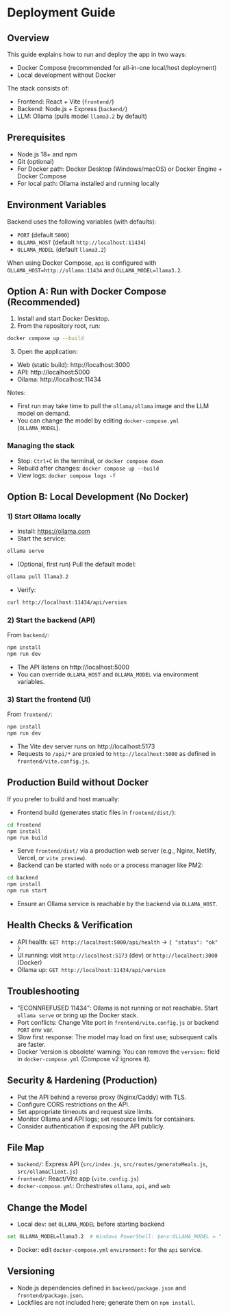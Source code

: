 # Deployment Guide

## Overview
This guide explains how to run and deploy the app in two ways:
- Docker Compose (recommended for all-in-one local/host deployment)
- Local development without Docker

The stack consists of:
- Frontend: React + Vite (`frontend/`)
- Backend: Node.js + Express (`backend/`)
- LLM: Ollama (pulls model `llama3.2` by default)

## Prerequisites
- Node.js 18+ and npm
- Git (optional)
- For Docker path: Docker Desktop (Windows/macOS) or Docker Engine + Docker Compose
- For local path: Ollama installed and running locally

## Environment Variables
Backend uses the following variables (with defaults):
- `PORT` (default `5000`)
- `OLLAMA_HOST` (default `http://localhost:11434`)
- `OLLAMA_MODEL` (default `llama3.2`)

When using Docker Compose, `api` is configured with `OLLAMA_HOST=http://ollama:11434` and `OLLAMA_MODEL=llama3.2`.

## Option A: Run with Docker Compose (Recommended)
1. Install and start Docker Desktop.
2. From the repository root, run:
```bash
docker compose up --build
```
3. Open the application:
- Web (static build): http://localhost:3000
- API: http://localhost:5000
- Ollama: http://localhost:11434

Notes:
- First run may take time to pull the `ollama/ollama` image and the LLM model on demand.
- You can change the model by editing `docker-compose.yml` (`OLLAMA_MODEL`).

### Managing the stack
- Stop: `Ctrl+C` in the terminal, or `docker compose down`
- Rebuild after changes: `docker compose up --build`
- View logs: `docker compose logs -f`

## Option B: Local Development (No Docker)
### 1) Start Ollama locally
- Install: https://ollama.com
- Start the service:
```bash
ollama serve
```
- (Optional, first run) Pull the default model:
```bash
ollama pull llama3.2
```
- Verify:
```bash
curl http://localhost:11434/api/version
```

### 2) Start the backend (API)
From `backend/`:
```bash
npm install
npm run dev
```
- The API listens on http://localhost:5000
- You can override `OLLAMA_HOST` and `OLLAMA_MODEL` via environment variables.

### 3) Start the frontend (UI)
From `frontend/`:
```bash
npm install
npm run dev
```
- The Vite dev server runs on http://localhost:5173
- Requests to `/api/*` are proxied to `http://localhost:5000` as defined in `frontend/vite.config.js`.

## Production Build without Docker
If you prefer to build and host manually:
- Frontend build (generates static files in `frontend/dist/`):
```bash
cd frontend
npm install
npm run build
```
- Serve `frontend/dist/` via a production web server (e.g., Nginx, Netlify, Vercel, or `vite preview`).
- Backend can be started with `node` or a process manager like PM2:
```bash
cd backend
npm install
npm run start
```
- Ensure an Ollama service is reachable by the backend via `OLLAMA_HOST`.

## Health Checks & Verification
- API health: `GET http://localhost:5000/api/health` → `{ "status": "ok" }`
- UI running: visit `http://localhost:5173` (dev) or `http://localhost:3000` (Docker)
- Ollama up: `GET http://localhost:11434/api/version`

## Troubleshooting
- "ECONNREFUSED 11434": Ollama is not running or not reachable. Start `ollama serve` or bring up the Docker stack.
- Port conflicts: Change Vite port in `frontend/vite.config.js` or backend `PORT` env var.
- Slow first response: The model may load on first use; subsequent calls are faster.
- Docker ‘version is obsolete’ warning: You can remove the `version:` field in `docker-compose.yml` (Compose v2 ignores it).

## Security & Hardening (Production)
- Put the API behind a reverse proxy (Nginx/Caddy) with TLS.
- Configure CORS restrictions on the API.
- Set appropriate timeouts and request size limits.
- Monitor Ollama and API logs; set resource limits for containers.
- Consider authentication if exposing the API publicly.

## File Map
- `backend/`: Express API (`src/index.js`, `src/routes/generateMeals.js`, `src/ollamaClient.js`)
- `frontend/`: React/Vite app (`vite.config.js`)
- `docker-compose.yml`: Orchestrates `ollama`, `api`, and `web`

## Change the Model
- Local dev: set `OLLAMA_MODEL` before starting backend
```bash
set OLLAMA_MODEL=llama3.2  # Windows PowerShell: $env:OLLAMA_MODEL = "llama3.2"
```
- Docker: edit `docker-compose.yml` `environment:` for the `api` service.

## Versioning
- Node.js dependencies defined in `backend/package.json` and `frontend/package.json`.
- Lockfiles are not included here; generate them on `npm install`.
